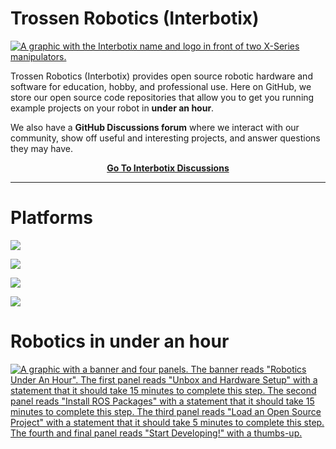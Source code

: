 # Trossen Robotics (Interbotix)

<a href="https://www.trossenrobotics.com/" rel="external" target="_blank">![A graphic with the Interbotix name and logo in front of two X-Series manipulators.](https://www.trossenrobotics.com/shared/github/organization_header.png)</a>

Trossen Robotics (Interbotix) provides open source robotic hardware and software for education, hobby, and professional use. Here on GitHub, we store our open source code repositories that allow you to get you running example projects on your robot in **under an hour**.

We also have a **GitHub Discussions forum** where we interact with our community, show off useful and interesting projects, and answer questions they may have.

<p align="center"><strong><a href="https://github.com/Interbotix/.github/discussions">Go To Interbotix Discussions</a></strong></p>

<hr/>

# Platforms

<a href="https://github.com/Interbotix/interbotix_ros_manipulators" rel="external" target="_blank">![](https://www.trossenrobotics.com/shared/github/manipulators.png)</a>

<a href="https://github.com/Interbotix/interbotix_ros_rovers" rel="external" target="_blank">![](https://www.trossenrobotics.com/shared/github/rover_banner.png)</a>

<a href="https://github.com/Interbotix/interbotix_ros_crawlers" rel="external" target="_blank">![](https://www.trossenrobotics.com/shared/github/crawlers.png)</a>

<a href="https://github.com/Interbotix/interbotix_ros_turrets" rel="external" target="_blank">![](https://www.trossenrobotics.com/shared/github/turrets.png)</a>

# Robotics in under an hour

<a href="https://www.trossenrobotics.com/" rel="external" target="_blank">![A graphic with a banner and four panels. The banner reads "Robotics Under An Hour". The first panel reads "Unbox and Hardware Setup" with a statement that it should take 15 minutes to complete this step. The second panel reads "Install ROS Packages" with a statement that it should take 15 minutes to complete this step. The third panel reads "Load an Open Source Project" with a statement that it should take 5 minutes to complete this step. The fourth and final panel reads "Start Developing!" with a thumbs-up.](https://www.trossenrobotics.com/shared/github/ros_under_hour_extended.png)</a>
